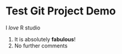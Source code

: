 # Test Git Project Demo

I *love* R studio

1. It is absolutely **fabulous**!
2. No further comments